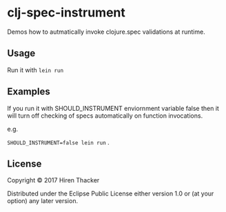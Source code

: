 # clj-spec-instrument

Demos how to autmatically invoke clojure.spec validations at runtime.

## Usage

Run it with `lein run`

## Examples

If you run it with SHOULD_INSTRUMENT enviornment variable false then it will turn off checking of specs automatically on function invocations.

e.g.

`SHOULD_INSTRUMENT=false lein run` .

## License

Copyright © 2017 Hiren Thacker

Distributed under the Eclipse Public License either version 1.0 or (at
your option) any later version.
